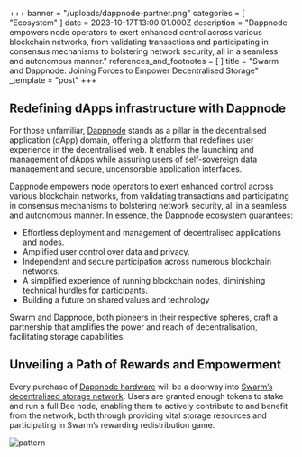 +++
banner = "/uploads/dappnode-partner.png"
categories = [ "Ecosystem" ]
date = 2023-10-17T13:00:01.000Z
description = "Dappnode empowers node operators to exert enhanced control across various blockchain networks, from validating transactions and participating in consensus mechanisms to bolstering network security, all in a seamless and autonomous manner."
references_and_footnotes = [ ]
title = "Swarm and Dappnode: Joining Forces to Empower Decentralised Storage"
_template = "post"
+++

## Redefining dApps infrastructure with Dappnode

For those unfamiliar, [Dappnode](https://dappnode.com/) stands as a pillar in the decentralised application (dApp) domain, offering a platform that redefines user experience in the decentralised web. It enables the launching and management of dApps while assuring users of self-sovereign data management and secure, uncensorable application interfaces.

Dappnode empowers node operators to exert enhanced control across various blockchain networks, from validating transactions and participating in consensus mechanisms to bolstering network security, all in a seamless and autonomous manner. In essence, the Dappnode ecosystem guarantees:

- Effortless deployment and management of decentralised applications and nodes.
- Amplified user control over data and privacy.
- Independent and secure participation across numerous blockchain networks.
- A simplified experience of running blockchain nodes, diminishing technical hurdles for participants.
- Building a future on shared values and technology

Swarm and Dappnode, both pioneers in their respective spheres, craft a partnership that amplifies the power and reach of decentralisation, facilitating storage capabilities.

## Unveiling a Path of Rewards and Empowerment

Every purchase of [Dappnode hardware](https://dappnode.com/collections/all) will be a doorway into [Swarm’s decentralised storage network](https://www.ethswarm.org/). Users are granted enough tokens to stake and run a full Bee node, enabling them to actively contribute to and benefit from the network, both through providing vital storage resources and participating in Swarm’s rewarding redistribution game.

![pattern](/uploads/flayer-dappnode.png)

